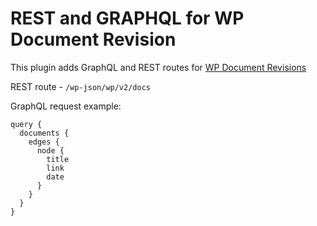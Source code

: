 # REST and GRAPHQL for WP Document Revision


This plugin adds GraphQL and REST routes for [WP Document Revisions](https://wordpress.org/plugins/wp-document-revisions/)

REST route - `/wp-json/wp/v2/docs`

GraphQL request example:
```
query {
  documents {
    edges {
      node {
        title
        link
        date            
      }
    }
  }
}
```
